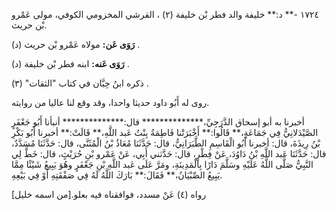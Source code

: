١٧٢٤ -** د:** خليفة والد فطر بْن خليفة (٢) ، القرشي المخزومي الكوفي، مولى عَمْرو بْن حريث.

**رَوَى عَن:** مولاه عَمْرو بْن حريث (د) .

**رَوَى عَنه:** ابنه فطر بْن خليفة (د) .

ذكره ابنُ حِبَّان في كتاب "الثقات" (٣) .

روى له أَبُو داود حديثا واحدا، وقد وقع لنا عاليا من روايته.

أخبرنا به أبو إسحاق الدَّرَجِيِّ،************** قال:************** أنبأنا أَبُو جَعْفَرٍ الصَّيْدَلانِيُّ فِي جَمَاعَةٍ،** قَالُوا:** أَخْبَرَتْنا فَاطِمَةُ بِنْتُ عَبد اللَّهِ،** قَالَتْ:** أخبرنا أَبُو بَكْرِ بْنُ رِيذَةَ، قال: أخبرنا أَبُو الْقَاسِمِ الطَّبَرَانِيُّ، قال: حَدَّثَنَا مُعَاذُ بْنُ الْمُثَنَّى، قال: حَدَّثَنَا مُسَدَّدٌ، قال: حَدَّثَنَا عَبد اللَّهِ بْنُ دَاوُدَ، عَنْ فِطْرٍ، قال: حَدَّثني أَبِي، عَنْ عَمْرو بْنِ حُرَيْثٍ، قال: خَطَّ لِي النَّبِيُّ صَلَّى اللَّهُ عَلَيْهِ وسَلَّمَ دَارًا بِالْمَدِينَةِ، ومَرَّ عَلَى عَبد اللَّهِ بْنِ جَعْفَرٍ وهُوَ يَبِيعُ شَيْئًا مِمَّا يَبِيعُ الصِّبْيَانُ،** فَقَالَ:** بَارَكَ اللَّهُ لَهُ فِي صَفْقَتِهِ أَوْ فِي بَيْعِهِ.

رواه (٤) عَنْ مسدد، فوافقناه فيه بعلو.[من اسمه خليل]